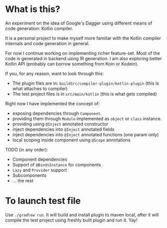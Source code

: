 # What is this?

An experiment on the idea of Google's Dagger using different means of code generation: Kotlin compiler.

It is a personal project to make myself more familiar with the Kotlin compiler internals and code 
generation in general.

For now I continue working on implementing richer feature-set. Most of the code is generated in backend using IR generation.
I am also exploring better Kotlin API (probably can borrow something from Koin or Kodein).

If you, for any reason, want to look through this:

- The plugin files are in: `buildSrc/compiler-plugin/kotlin-plugin` (this is what attaches to compiler)
- The test project files is in `src/main/kotlin` (this is what gets compiled)

Right now I have implemented the concept of:
- exposing dependencies through `Component`.
- providing them through `Module` implemented as `object` or `class` instance.
- providing using `@Inject` annotated constructor
- inject dependencies into `@Inject` annotated fields
- inject dependencies into `@Inject` annotated functions (one param only)
- local scoping inside component using `@Scope` annotations

TODO (in any order):
- Component dependencies
- Support of `@BindsInstance` for components
- `Lazy` and `Provider` support
- Subcomponents
- ... the rest

# To launch test file

Use `./gradlew run`. It will build and install plugin to maven local, after it will compile the test project
using freshly built plugin and run it. Yay!
